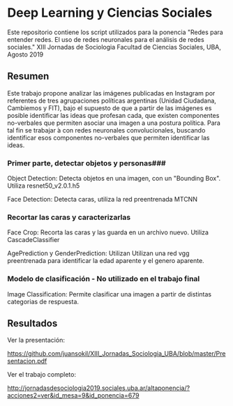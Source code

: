 # Deep Learning y Ciencias Sociales

Este repositorio contiene los script utilizados para la ponencia
"Redes para entender redes. El uso de redes neuronales para el análisis de redes sociales."
XIII Jornadas de Sociologia
Facultad de Ciencias Sociales, UBA, Agosto 2019 

## Resumen

Este trabajo propone analizar las imágenes publicadas en Instagram por referentes de tres agrupaciones políticas argentinas (Unidad Ciudadana, Cambiemos y FIT), bajo el supuesto de que a partir de las imágenes es posible identificar las ideas que profesan cada, que existen componentes no-verbales que permiten asociar una imagen a una postura política. Para tal fin se trabajar ́a con redes neuronales convolucionales, buscando identificar esos componentes no-verbales que permiten identificar las ideas.


### Primer parte, detectar objetos y personas###

Object Detection: Detecta objetos en una imagen, con un "Bounding Box". Utiliza resnet50_v2.0.1.h5

Face Detection: Detecta caras, utiliza la red preentrenada MTCNN


### Recortar las caras y caracterizarlas

Face Crop: Recorta las caras y las guarda en un archivo nuevo. Utiliza CascadeClassifier

AgePrediction y GenderPrediction: Utilizan Utilizan una red vgg preentrenada para identificar la edad aparente y el genero aparente.


### Modelo de clasificación - No utilizado en el trabajo final

Image Classification: Permite clasificar una imagen a partir de distintas categorias de respuesta.


## Resultados

Ver la presentación:

https://github.com/juansokil/XIII_Jornadas_Sociologia_UBA/blob/master/Presentacion.pdf

Ver el trabajo completo:

http://jornadasdesociologia2019.sociales.uba.ar/altaponencia/?acciones2=ver&id_mesa=9&id_ponencia=679
